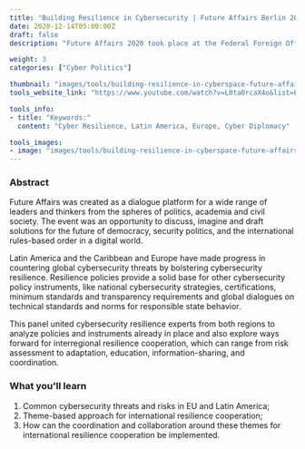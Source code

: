 ```yaml
---
title: "Building Resilience in Cybersecurity | Future Affairs Berlin 2020"
date: 2020-12-14T05:00:00Z
draft: false
description: "Future Affairs 2020 took place at the Federal Foreign Office in Berlin, Germany. The forum aimed to shed light on how the Digital Revolution is impacting foreign-policy and society in a broader sense. It was jointly organized by German Federal Foreign Office, powered by re:publica, Europe’s largest festival on digital change, and supported by the Stiftung Neue Verantwortung."

weight: 3
categories: ["Cyber Politics"]

thumbnail: "images/tools/building-resilience-in-cyberspace-future-affairs-berlin-2020.jpg"
tools_website_link: "https://www.youtube.com/watch?v=L0taOrcaX4o&list=PLe2yXqAa_dpUDNwxk2Iu1veub1hvnKleM&index=3"

tools_info:
- title: "Keywords:"
  content: "Cyber Resilience, Latin America, Europe, Cyber Diplomacy"

tools_images:
- image: "images/tools/building-resilience-in-cyberspace-future-affairs-berlin-2020.jpg"
---
```


### Abstract
Future Affairs was created as a dialogue platform for a wide range of leaders and thinkers from the spheres of politics, academia and civil society. The event was an opportunity to discuss, imagine and draft solutions for the future of democracy, security politics, and the international rules-based order in a digital world.

Latin America and the Caribbean and Europe have made progress in countering global cybersecurity threats by bolstering cybersecurity resilience. Resilience policies provide a solid base for other cybersecurity policy instruments, like national cybersecurity strategies, certifications, minimum standards and transparency requirements and global dialogues on technical standards and norms for responsible state behavior. 

This panel united cybersecurity resilience experts from both regions to analyze policies and instruments already in place and also explore ways forward for interregional resilience cooperation, which can range from risk assessment to adaptation, education, information-sharing, and coordination.

### What you'll learn
1. Common cybersecurity threats and risks in EU and Latin America;
2. Theme-based approach for international resilience cooperation;
3. How can the coordination and collaboration around these themes for international resilience cooperation be implemented.